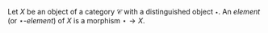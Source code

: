 Let $X$ be an object of a category $\mathcal{C}$ with a distinguished object $\star$. An *element* (or $\star$-*element*) of $X$ is a morphism $\star \to X$.
